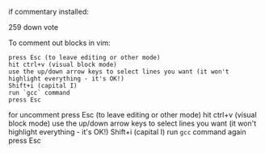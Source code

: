 if commentary installed:

   259
down vote
	
To comment out blocks in vim:

    press Esc (to leave editing or other mode)
    hit ctrl+v (visual block mode)
    use the up/down arrow keys to select lines you want (it won't highlight everything - it's OK!)
    Shift+i (capital I)
    run `gcc` command
    press Esc

for uncomment
    press Esc (to leave editing or other mode)
    hit ctrl+v (visual block mode)
    use the up/down arrow keys to select lines you want (it won't highlight everything - it's OK!)
    Shift+i (capital I)
    run `gcc` command again
    press Esc
